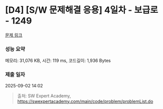 # [D4] [S/W 문제해결 응용] 4일차 - 보급로 - 1249 

[문제 링크](https://swexpertacademy.com/main/code/problem/problemDetail.do?contestProbId=AV15QRX6APsCFAYD) 

### 성능 요약

메모리: 31,076 KB, 시간: 119 ms, 코드길이: 1,936 Bytes

### 제출 일자

2025-09-02 14:02



> 출처: SW Expert Academy, https://swexpertacademy.com/main/code/problem/problemList.do
